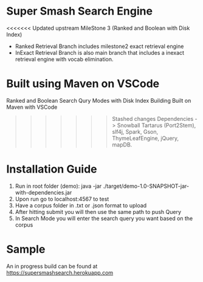 # Super Smash Search Engine

<<<<<<< Updated upstream
MileStone 3 (Ranked and Boolean with Disk Index)
  - Ranked Retrieval Branch includes milestone2 exact retrieval engine
  - InExact Retrieval Branch is also main branch that includes a inexact retrieval engine with vocab elimination.
  
  Built using Maven on VSCode
=======
Ranked and Boolean Search Qury Modes with Disk Index Building
  Built on Maven with VSCode
>>>>>>> Stashed changes
  Dependencies -> Snowball Tartarus (Port2Stem), slf4j, Spark, Gson, ThymeLeafEngine, jQuery, mapDB.

# Installation Guide
1) Run in root folder (demo): java -jar ./target/demo-1.0-SNAPSHOT-jar-with-dependencies.jar
2) Upon run go to localhost:4567 to test
3) Have a corpus folder in .txt or .json format to upload
4) After hitting submit you will then use the same path to push Query
5) In Search Mode you will enter the search query you want based on the corpus

# Sample
An in progress build can be found at 
https://supersmashsearch.herokuapp.com